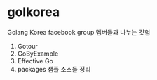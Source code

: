 # golkorea
Golang Korea facebook group 멤버들과 나누는 깃헙

1. Gotour
2. GoByExample
3. Effective Go
4. packages 샘플 소스들 정리
